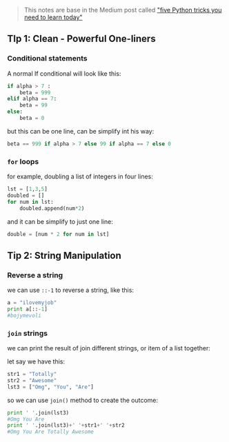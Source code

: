 > This notes are base in the Medium post called ["five Python tricks you need to learn today"](https://towardsdatascience.com/five-python-tricks-you-need-to-learn-today-9dbe03c790ab)


## TIp 1: Clean - Powerful One-liners

### Conditional statements 

A normal If conditional will look like this:

```python
if alpha > 7 :
	beta = 999
elif alpha == 7:
	beta = 99
else:
	beta = 0
```

but this can be one line, can be simplify int his way:

```python
beta == 999 if alpha > 7 else 99 if alpha == 7 else 0
```

### `for` loops

for example, doubling a list of integers in four lines:

```python
lst = [1,3,5]
doubled = []
for num in lst:
	doubled.append(num*2)
```

and it can be simplify to just one line:

```python
double = [num * 2 for num in lst]
```

## Tip 2: String Manipulation

### Reverse a string 

we can use `::-1` to reverse a string, like this:

```python
a = "ilovemyjob"
print a[::-1]
#bojymevoli
```

### `join` strings 

we can print the result of join different strings, or item of a list together:

let say we have this:
```python
str1 = "Totally"
str2 = "Awesome"
lst3 = ["Omg", "You", "Are"]
```

so we can use `join()` method to create the outcome:

```python
print ' '.join(lst3)
#Omg You Are
print ' '.join(lst3)+' '+str1+' '+str2
#Omg You Are Totally Awesome
```


